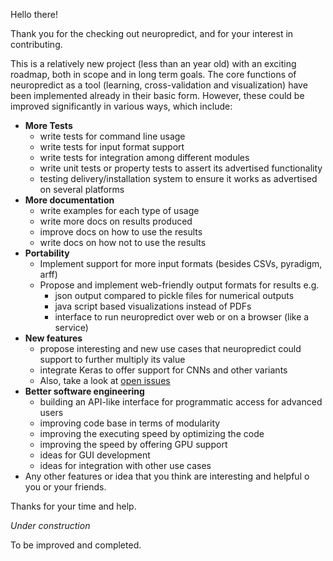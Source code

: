 Hello there! 

Thank you for the checking out neuropredict, and for your interest in contributing. 

This is a relatively new project (less than an year old) with an exciting roadmap, both in scope and in long term goals. The core functions of neuropredict as a tool (learning, cross-validation and visualization) have been implemented already in their basic form. However, these could be improved significantly in various ways, which include:
 * **More Tests**
   * write tests for command line usage
   * write tests for input format support
   * write tests for integration among different modules
   * write unit tests or property tests to assert its advertised functionality
   * testing delivery/installation system to ensure it works as advertised on several platforms
 * **More documentation**
   * write examples for each type of usage
   * write more docs on results produced
   * improve docs on how to use the results
   * write docs on how not to use the results
 * **Portability**
   * Implement support for more input formats (besides CSVs, pyradigm, arff)
   * Propose and implement web-friendly output formats for results e.g.
     * json output compared to pickle files for numerical outputs
     * java script based visualizations instead of PDFs
     * interface to run neuropredict over web or on a browser (like a service)
 * **New features**
   * propose interesting and new use cases that neuropredict could support to further multiply its value
   * integrate Keras to offer support for CNNs and other variants
   * Also, take a look at [open issues](https://github.com/raamana/neuropredict/issues)
 * **Better software engineering**
   * building an API-like interface for programmatic access for advanced users
   * improving code base in terms of modularity
   * improving the executing speed by optimizing the code
   * improving the speed by offering GPU support 
   * ideas for GUI development
   * ideas for integration with other use cases
 * Any other features or idea that you think are interesting and helpful o you or your friends.


Thanks for your time and help.
 
 
 *Under construction*
 
 
 To be improved and completed.
